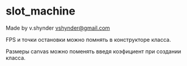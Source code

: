 # slot_machine

Made by v.shynder <vshynder@gmail.com>

FPS и точки остановки можно помнять в конструкторе класса.

Размеры canvas можно поменять введя коэфициент при создании класса.
